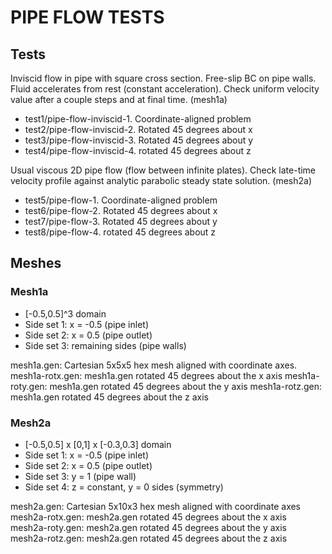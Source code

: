 PIPE FLOW TESTS
===============

## Tests

Inviscid flow in pipe with square cross section. Free-slip BC on pipe walls.
Fluid accelerates from rest (constant acceleration). Check uniform velocity
value after a couple steps and at final time. (mesh1a)

* test1/pipe-flow-inviscid-1. Coordinate-aligned problem
* test2/pipe-flow-inviscid-2. Rotated 45 degrees about x
* test3/pipe-flow-inviscid-3. Rotated 45 degrees about y
* test4/pipe-flow-inviscid-4. rotated 45 degrees about z

Usual viscous 2D pipe flow (flow between infinite plates). Check late-time
velocity profile against analytic parabolic steady state solution. (mesh2a)

* test5/pipe-flow-1. Coordinate-aligned problem
* test6/pipe-flow-2. Rotated 45 degrees about x
* test7/pipe-flow-3. Rotated 45 degrees about y
* test8/pipe-flow-4. rotated 45 degrees about z

Meshes
------

### Mesh1a
* [-0.5,0.5]^3 domain
* Side set 1: x = -0.5 (pipe inlet)
* Side set 2: x = 0.5 (pipe outlet)
* Side set 3: remaining sides (pipe walls)

mesh1a.gen: Cartesian 5x5x5 hex mesh aligned with coordinate axes.
mesh1a-rotx.gen: mesh1a.gen rotated 45 degrees about the x axis
mesh1a-roty.gen: mesh1a.gen rotated 45 degrees about the y axis
mesh1a-rotz.gen: mesh1a.gen rotated 45 degrees about the z axis

### Mesh2a
* [-0.5,0.5] x [0,1] x [-0.3,0.3] domain
* Side set 1: x = -0.5 (pipe inlet)
* Side set 2: x = 0.5 (pipe outlet)
* Side set 3: y = 1 (pipe wall)
* Side set 4: z = constant, y = 0 sides (symmetry)

mesh2a.gen: Cartesian 5x10x3 hex mesh aligned with coordinate axes
mesh2a-rotx.gen: mesh2a.gen rotated 45 degrees about the x axis
mesh2a-roty.gen: mesh2a.gen rotated 45 degrees about the y axis
mesh2a-rotz.gen: mesh2a.gen rotated 45 degrees about the z axis
